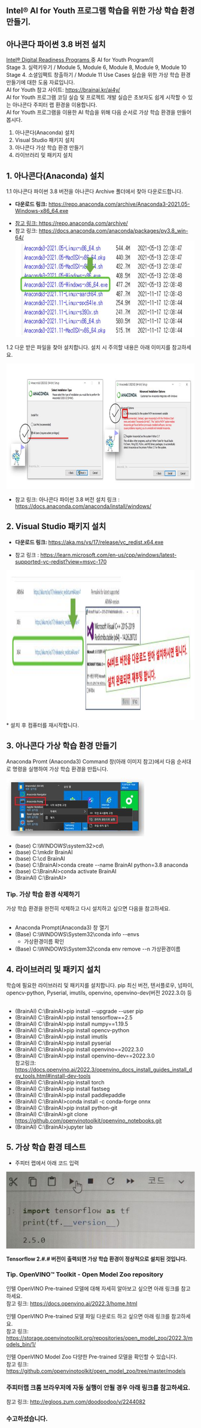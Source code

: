 ## Intel® AI for Youth 프로그램 학습을 위한 가상 학습 환경 만들기.
  ## 아나콘다 파이썬 3.8 버전 설치
      
<a href="https://www.intel.com/content/www/us/en/corporate/artificial-intelligence/digital-readiness-home.html" target=_blank> Intel® Digital Readiness Programs </a>  중 AI for Youth Program의 <br>
  Stage 3. 실력키우기 / Module 5, Module 6, Module 8, Module 9, Module 10 <br>
  Stage 4. 소셜임팩트 창출하기 / Module 11 Use Cases 실습을 위한 가상 학습 환경 만들기에 대한 도움 자료입니다. <br>
  AI for Youth 참고 사이트: https://brainai.kr/ai4y/ <br>
  AI for Youth 프로그램 코딩 실습 및 프로젝트 개발 실습은 초보자도 쉽게 시작할 수 있는 아나콘다 주피터 랩 환경을 이용합니다.<br>
  AI for Youth 프로그램을 이용한 AI 학습을 위해 다음 순서로 가상 학습 환경을 만들어 봅시다.
  
  1. 아나콘다(Anaconda) 설치
  2. Visual Studio 패키지 설치
  3. 아나콘다 가상 학습 환경 만들기
  4. 라이브러리 및 패키지 설치

## 1. 아나콘다(Anaconda) 설치

1.1 아나콘다 파이썬 3.8 버전을 아나콘다 Archive 폴더에서 찾아 다운로드합니다.<br>
 
   - <b> 다운로드 링크:</b> https://repo.anaconda.com/archive/Anaconda3-2021.05-Windows-x86_64.exe <br>
 <a href="https://repo.anaconda.com/archive/" target="_blank"> 
  
   - 참고 링크: https://repo.anaconda.com/archive/<br>
   - 참고 링크: https://docs.anaconda.com/anaconda/packages/py3.8_win-64/ <br>
   <img src="https://github.com/BrainAI-Lab/venv/blob/main/Anaconda-venv-02.JPG" style="width:669px;height:257px;"> </a>

1.2 다운 받은 파일을 찾아 설치합니다. 설치 시 주의할 내용은 아래 이미지를 참고하세요.
 
  <img src="https://github.com/BrainAI-Lab/venv/blob/main/Anaconda-venv-03.JPG" style="width:849px;height:335px;">

  * 참고 링크: 아나콘다 파이썬 3.8 버전 설치 링크 : https://docs.anaconda.com/anaconda/install/windows/
 
## 2. Visual Studio 패키지 설치

  - <b> 다운로드 링크: </b> https://aka.ms/vs/17/release/vc_redist.x64.exe

  - 참고 링크 : https://learn.microsoft.com/en-us/cpp/windows/latest-supported-vc-redist?view=msvc-170 <br>

  <img src="https://github.com/BrainAI-Lab/venv/blob/main/Anaconda-venv-04.JPG" style="width:760px;height:400px;">
  * 설치 후 컴퓨터를 재시작합니다.

## 3. 아나콘다 가상 학습 환경 만들기

  Anaconda Promt (Anaconda3) Command 창(아래 이미지 참고)에서 다음 순서대로 명령을 실행하여 가상 학습 환경을 만듭니다.
 
 <img src="https://github.com/BrainAI-Lab/venv/blob/main/Anaconda-venv-05.JPG" style="width:369px;height:156px;">
 
 - (base) C:\WINDOWS\system32>cd\
 - (base) C:\mkdir BrainAI
 - (base) C:\cd BrainAI
 - (base) C:\BrainAI>conda create --name BrainAI python=3.8 anaconda
 - (base) C:\BrainAI>conda activate BrainAI
 - (BrainAI) C:\BrainAI>
 
### Tip. 가상 학습 환경 삭제하기

  가상 학습 환경을 완전히 삭제하고 다시 설치하고 싶으면 다음을 참고하세요. <br><br>
 - Anaconda Prompt(Anaconda3) 창 열기
 - (Base) C:\WINDOWS\System32\conda info --envs
    * 가상환경이름 확인
 - (Base) C:\WINDOWS\System32\conda env remove --n 가상환경이름 
 
## 4. 라이브러리 및 패키지 설치

  학습에 필요한 라이브러리 및 패키지를 설치합니다. pip 최신 버전, 텐서플로우, 넘파이, opencv-python, Pyserial, imutils, openvino, openvino-dev(버전 2022.3.0) 등
  <br><br>
 
 - (BrainAI) C:\BrainAI>pip install --upgrade --user pip
 - (BrainAI) C:\BrainAI>pip install tensorflow==2.5
 - (BrainAI) C:\BrainAI>pip install numpy==1.19.5
 - (BrainAI) C:\BrainAI>pip install opencv-python
 - (BrainAI) C:\BrainAI>pip install imutils
 - (BrainAI) C:\BrainAI>pip install pyserial
 - (BrainAI) C:\BrainAI>pip install openvino==2022.3.0
 - (BrainAI) C:\BrainAI>pip install openvino-dev==2022.3.0<br>
   참고링크: https://docs.openvino.ai/2022.3/openvino_docs_install_guides_install_dev_tools.html#install-dev-tools <br>
 - (BrainAI) C:\BrainAI>pip install torch
 - (BrainAI) C:\BrainAI>pip install fastseg
 - (BrainAI) C:\BrainAI>pip install paddlepaddle
 - (BrainAI) C:\BrainAI>conda install -c conda-forge onnx
 - (BrainAI) C:\BrainAI>pip install python-git
 - (BrainAI) C:\BrainAI>git clone https://github.com/openvinotoolkit/openvino_notebooks.git
 - (BrainAI) C:\BrainAI>jupyter lab

## 5. 가상 학습 환경 테스트

 - 주피터 랩에서 아래 코드 입력 <br>
  <img src="https://github.com/BrainAI-Lab/venv/blob/main/tensor_version_p.JPG" >
  
<b> Tensorflow 2.#.# 버전이 출력되면 가상 학습 환경이 정상적으로 설치된 것입니다. </b>

### Tip. OpenVINO™ Toolkit - Open Model Zoo repository

  인텔 OpenVINO Pre-trained 모델에 대해 자세히 알아보고 싶으면 아래 링크를 참고하세요. <br>
  참고 링크: https://docs.openvino.ai/2022.3/home.html

  인텔 OpenVINO Pre-trained 모델 파일 다운로드 하고 싶으면 아래 링크를 참고하세요.<br>
  참고 링크: https://storage.openvinotoolkit.org/repositories/open_model_zoo/2022.3/models_bin/1/
  
  인텔 OpenVINO Model Zoo 다양한 Pre-trained 모델을 확인할 수 있습니다. <br>
  참고 링크: https://github.com/openvinotoolkit/open_model_zoo/tree/master/models
  
### 주피터랩 크롬 브라우저에 자동 실행이 안될 경우 아래 링크를 참고하세요.
  참고 링크: http://egloos.zum.com/doodoodoo/v/2244082
  
### 수고하셨습니다. 

